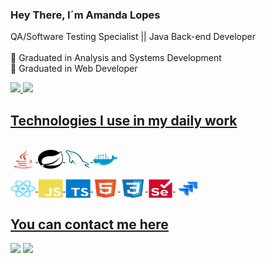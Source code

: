 
### Hey There, I´m Amanda Lopes
QA/Software Testing Specialist || Java Back-end Developer<br><br>
📜 Graduated in Analysis and Systems Development <br>
📜 Graduated in Web Developer <br>

<div>
  <a href="https://github.com/Amandalcosta33">
  <img height="180em" src="https://github-readme-stats.vercel.app/api?username=Amandalcosta33&show_icons=true&theme=dark&include_all_commits=true"/>
  <img height="180em" src="https://github-readme-stats.vercel.app/api/top-langs/?username=Amandalcosta33&layout=compact&langs_count=7&theme=dark"/>
</div>

## Technologies I use in my daily work
  
<div style="display: inline_block"><br>
   <img align="center" alt="Java" height="30" width="40" src="https://raw.githubusercontent.com/devicons/devicon/master/icons/java/java-plain.svg">
  <img align="center" alt="Spring" height="30" width="40" src="https://raw.githubusercontent.com/devicons/devicon/master/icons/spring/spring-plain.svg">
  <img align="center" alt="MySql" height="30" width="40" src="https://raw.githubusercontent.com/devicons/devicon/master/icons/mysql/mysql-plain.svg">
  <img align="center" alt="Docker" height="30" width="40" src="https://raw.githubusercontent.com/devicons/devicon/master/icons/docker/docker-plain.svg">

</div><br/>
  
 <div style="display: inline_block">
     <img align="center" alt="React" height="30" width="40" src="https://github.com/devicons/devicon/blob/master/icons/react/react-original.svg">
  <img align="center" alt="Js" height="30" width="40" src="https://raw.githubusercontent.com/devicons/devicon/master/icons/javascript/javascript-plain.svg">
  <img align="center" alt="Ts" height="30" width="40" src="https://raw.githubusercontent.com/devicons/devicon/master/icons/typescript/typescript-plain.svg">
  <img align="center" alt="HTML" height="30" width="40" src="https://raw.githubusercontent.com/devicons/devicon/master/icons/html5/html5-original.svg">
  <img align="center" alt="CSS" height="30" width="40" src="https://raw.githubusercontent.com/devicons/devicon/master/icons/css3/css3-original.svg">
     <img align="center" alt="Jira" height="30" width="40" src="https://github.com/devicons/devicon/blob/master/icons/selenium/selenium-original.svg">
        <img align="center" alt="Selenium" height="30" width="40" src="https://github.com/devicons/devicon/blob/master/icons/jira/jira-original.svg">
</div>

## You can contact me here
  <div>
    <a href = "mailto:amanda.lcosta33@gmail.com"><img src="https://img.shields.io/badge/-Gmail-%23333?style=for-the-badge&logo=gmail&logoColor=white" target="_blank"></a>
    <a href="https://www.linkedin.com/in/amanda-lopes-costa-522576191/" target="_blank"><img src="https://img.shields.io/badge/-LinkedIn-%230077B5?style=for-the-badge&logo=linkedin&logoColor=white" target="_blank"></a>
  </div>
